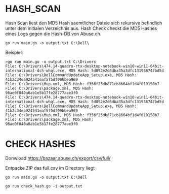 # HASH_SCAN

Hash Scan liest den MD5 Hash saemtlicher Dateie sich rekursive befindlich unter dem initialen Verzeichnis aus.
Hash Check checkt die MD5 Hashes eines Logs gegen die Hash-DB von Abuse.ch.


```
go run main.go -o output.txt C:\Dell\
```

Beispiel:
```
>go run main.go -o output.txt C:\Drivers
File: C:\Drivers\474.14-quadro-rtx-desktop-notebook-win10-win11-64bit-international-dch-whql.exe, MD5 Hash: 5d892e2d6dba35a3dfc131936747bd5d
File: C:\Drivers\DellCommandUpdateApp_Setup.exe, MD5 Hash: 41b2c34ea924541eaf5f5df09bbea969
File: C:\Drivers\Mup.xml, MD5 Hash: f356f25db871cb8664bf1d4f019150b7
File: C:\Drivers\package.xml, MD5 Hash: 96ae0f840a6ab1e5b17fe28777aae3f0
File: C:\Drivers\474.14-quadro-rtx-desktop-notebook-win10-win11-64bit-international-dch-whql.exe, MD5 Hash: 5d892e2d6dba35a3dfc131936747bd5d
File: C:\Drivers\DellCommandUpdateApp_Setup.exe, MD5 Hash: 41b2c34ea924541eaf5f5df09bbea969
File: C:\Drivers\Mup.xml, MD5 Hash: f356f25db871cb8664bf1d4f019150b7
File: C:\Drivers\package.xml, MD5 Hash: 96ae0f840a6ab1e5b17fe28777aae3f0
```



# CHECK HASHES
Donwload https://bazaar.abuse.ch/export/csv/full/

Entpacke ZIP das full.csv im Directory liegt

```
go run main.go -o output.txt C:\Dell
```
```
go run check_hash.go -i output.txt
```
